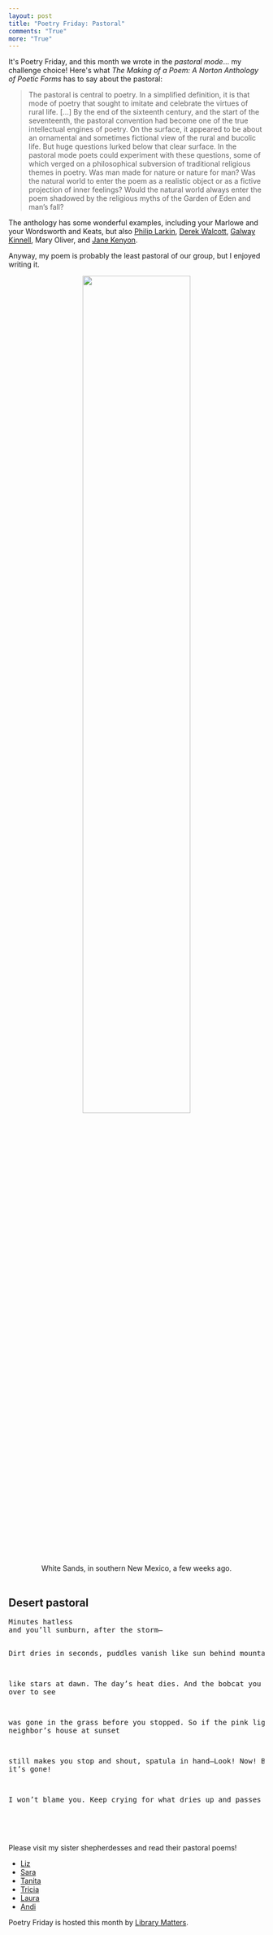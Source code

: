 ```yaml
---
layout: post
title: "Poetry Friday: Pastoral"
comments: "True"
more: "True"
---
```


It's Poetry Friday, and this month we wrote in the *pastoral mode*... my challenge choice! Here's what *The Making of a Poem: A Norton Anthology of Poetic Forms* has to say about the pastoral:

> The pastoral is central to poetry. In a simplified definition, it is that mode of poetry that sought to imitate and celebrate the virtues of rural life. [...] By the end of the sixteenth century, and the start of the seventeenth, the pastoral convention had become one of the true intellectual engines of poetry. On the surface, it appeared to be about an ornamental and sometimes fictional view of the rural and bucolic life. But huge questions lurked below that clear surface. In the pastoral mode poets could experiment with these questions, some of which verged on a philosophical subversion of traditional religious themes in poetry. Was man made for nature or nature for man? Was the natural world to enter the poem as a realistic object or as a fictive projection of inner feelings? Would the natural world always enter the poem shadowed by the religious myths of the Garden of Eden and man’s fall?

The anthology has some wonderful examples, including your Marlowe and your Wordsworth and Keats, but also [Philip Larkin](https://www.poetryfoundation.org/harriet/2010/04/the-explosion), [Derek Walcott](https://poets.org/poet/derek-walcott), [Galway Kinnell](https://poets.org/poem/bear), Mary Oliver, and [Jane Kenyon](https://poets.org/poem/let-evening-come).

Anyway, my poem is probably the least pastoral of our group, but I enjoyed writing it.

<center><div class="thumbnail"><img src="{{ site.baseurl }}/public/img/IMG_3630.jpg" width="65%" class="thumbnail img-responsive">
<div class="caption">White Sands, in southern New Mexico, a few weeks ago.</div></div>
</center>

<!--more-->

<br>
<h2>Desert pastoral</h2>
<pre class="poem">
Minutes hatless
and you’ll sunburn, after the storm—

Dirt dries in seconds,
puddles vanish like sun behind mountains,

like stars at dawn. The day’s heat dies.
And the bobcat you pulled over to see

was gone in the grass before you stopped.
So if the pink light on the neighbor’s house at sunset

still makes you stop and shout,
spatula in hand—Look! Now! Before it’s gone!

I won’t blame you. Keep crying
for what dries up and passes by.

</pre>
<br><br>
Please visit my sister shepherdesses and read their pastoral poems!

* [Liz](https://lizgartonscanlon.com/2019/10/poetry-project-oct-2019/)
* [Sara](https://saralewisholmes.blogspot.com/2019/10/poetry-friday-pastoral.html)
* [Tanita](http://tanitasdavis.com/wp/?p=9760)
* [Tricia](https://missrumphiuseffect.blogspot.com/2019/10/poetry-sisters-write-pastoral-poems.html)
* [Laura](https://wp.me/p6Bicx-6QP)
* [Andi](https://awrungsponge.blogspot.com/2019/10/pastorals-with-poetry-sisters.html)


Poetry Friday is hosted this month by [Library Matters](https://dickenslibrary.blogspot.com/2019/10/poetry-friday-october-4th-2019.html
).
